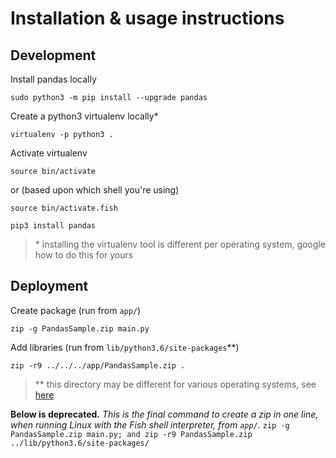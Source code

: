 # Installation & usage instructions

## Development

Install pandas locally

`sudo python3 -m pip install --upgrade pandas`

Create a python3 virtualenv locally*

`virtualenv -p python3 .`

Activate virtualenv

`source bin/activate`

or (based upon which shell you're using)

`source bin/activate.fish`

`pip3 install pandas`

> \* installing the virtualenv tool is different per operating system, google how to do this for yours

## Deployment

Create package (run from `app/`)

`zip -g PandasSample.zip main.py`

Add libraries (run from `lib/python3.6/site-packages`\*\*)

`zip -r9 ../../../app/PandasSample.zip .`

> \*\* this directory may be different for various operating systems, see [here](https://docs.aws.amazon.com/lambda/latest/dg/lambda-python-how-to-create-deployment-package.html#deployment-pkg-for-virtualenv)



__Below is deprecated.__
_This is the final command to create a zip in one line, when running Linux with the Fish shell interpreter, from `app/`._
`zip -g PandasSample.zip main.py; and zip -r9 PandasSample.zip ../lib/python3.6/site-packages/`

